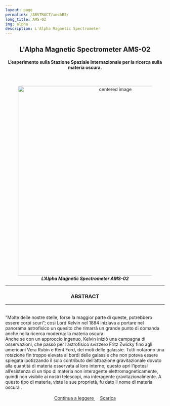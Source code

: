 ```yaml
---
layout: page
permalink: /ABSTRACT/amsABS/
long_title: AMS-02
img: alpha
description: L'Alpha Magnetic Spectrometer
---
```

<center>
 <h2>L'Alpha Magnetic Spectrometer AMS-02 </h2>
 <h4>L’esperimento sulla Stazione Spaziale Internazionale per la ricerca sulla materia oscura.</h4>
 <br> </center>

<section>
 <figure>
<center>
    <img src="/perugia/ImmaginiAbstract/ams02ABS.png" alt="centered image" style="max-width:100%"
    height="auto" width="600" class="responsive" >
</center>
<center>
<figcaption>  <b><em>L’Alpha Magnetic Spectrometer AMS-02 </em></b> </figcaption>
</center>
</figure>
 <section>

<hr>
 <section>
 <center> <h3> ABSTRACT </h3> </center>
 <hr>
<br>"Molte delle nostre stelle, forse la maggior parte di queste, potrebbero essere corpi scuri”; così Lord Kelvin nel 1884 iniziava a portare nel panorama astrofisico un quesito che rimarrà un grande punto di domanda anche nella ricerca moderna: la materia oscura.
<br>Anche se con un approccio ingenuo, Kelvin iniziò una campagna di osservazioni, che passò per l’astrofisico svizzero Fritz Zwicky fino agli americani Vera Rubin e Kent Ford, dei moti delle galassie. Tutti notarono una rotazione fin troppo elevata ai bordi delle galassie che non poteva essere spiegata ipotizzando il solo contributo dell’attrazione gravitazionale dovuto alla quantità di materia osservata al loro interno; questo aprì l’ipotesi all’esistenza di un tipo di materia non interagente elettromagneticamente, quindi non visibile ai nostri telescopi, ma interagente gravitazionalmente. A questo tipo di materia, viste le sue proprietà, fu dato il nome di materia oscura .<br><br>

 <center>
<a href="/perugia/ArticoliHTML/ams02/"> Continua a leggere </a> &nbsp; &nbsp;
<a href="/perugia/DOWNLOADSINGLE/amsSINGLE.pdf"> Scarica </a>
</center>
